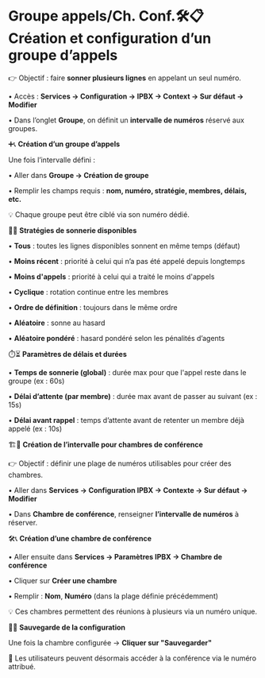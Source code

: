 # Groupe appels/Ch. Conf.🛠️📋 **Création et configuration d’un groupe d’appels**

👉 Objectif : faire **sonner plusieurs lignes** en appelant un seul numéro.

• Accès : **Services → Configuration → IPBX → Context → Sur défaut → Modifier**

• Dans l’onglet **Groupe**, on définit un **intervalle de numéros** réservé aux groupes.



➕📞 **Création d’un groupe d’appels**

Une fois l’intervalle défini :

• Aller dans **Groupe → Création de groupe**

• Remplir les champs requis : **nom, numéro, stratégie, membres, délais, etc.**

💡 Chaque groupe peut être ciblé via son numéro dédié.



🔁🧠 **Stratégies de sonnerie disponibles**

• **Tous** : toutes les lignes disponibles sonnent en même temps (défaut)

• **Moins récent** : priorité à celui qui n’a pas été appelé depuis longtemps

• **Moins d'appels** : priorité à celui qui a traité le moins d'appels

• **Cyclique** : rotation continue entre les membres

• **Ordre de définition** : toujours dans le même ordre

• **Aléatoire** : sonne au hasard

• **Aléatoire pondéré** : hasard pondéré selon les pénalités d’agents



⏱️⏳ **Paramètres de délais et durées**

• **Temps de sonnerie (global)** : durée max pour que l'appel reste dans le groupe (ex : 60s)

• **Délai d’attente (par membre)** : durée max avant de passer au suivant (ex : 15s)

• **Délai avant rappel** : temps d’attente avant de retenter un membre déjà appelé (ex : 10s)



🏗️🔢 **Création de l’intervalle pour chambres de conférence**

👉 Objectif : définir une plage de numéros utilisables pour créer des chambres.

• Aller dans **Services → Configuration IPBX → Contexte → Sur défaut → Modifier**

• Dans **Chambre de conférence**, renseigner **l’intervalle de numéros** à réserver.



🛠️📞 **Création d’une chambre de conférence**

• Aller ensuite dans **Services → Paramètres IPBX → Chambre de conférence**

• Cliquer sur **Créer une chambre**

• Remplir : **Nom**, **Numéro** (dans la plage définie précédemment)

💡 Ces chambres permettent des réunions à plusieurs via un numéro unique.

💾✅ **Sauvegarde de la configuration**

Une fois la chambre configurée → **Cliquer sur "Sauvegarder"**

📌 Les utilisateurs peuvent désormais accéder à la conférence via le numéro attribué.
